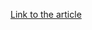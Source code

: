 [Link to the article](https://www.trendmicro.com/vinfo/us/security/news/ransomware-spotlight/ransomware-spotlight-blackbasta)
